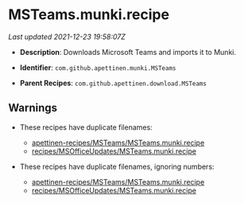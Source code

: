 # MSTeams.munki.recipe

_Last updated 2021-12-23 19:58:07Z_

- **Description**: Downloads Microsoft Teams and imports it to Munki.

- **Identifier**: `com.github.apettinen.munki.MSTeams`

- **Parent Recipes**: `com.github.apettinen.download.MSTeams`

## Warnings

- These recipes have duplicate filenames:
    - [apettinen-recipes/MSTeams/MSTeams.munki.recipe](/autopkg-dupe-tracker/apettinen-recipes/MSTeams/MSTeams.munki.recipe)
    - [recipes/MSOfficeUpdates/MSTeams.munki.recipe](/autopkg-dupe-tracker/recipes/MSOfficeUpdates/MSTeams.munki.recipe)

- These recipes have duplicate filenames, ignoring numbers:
    - [apettinen-recipes/MSTeams/MSTeams.munki.recipe](/autopkg-dupe-tracker/apettinen-recipes/MSTeams/MSTeams.munki.recipe)
    - [recipes/MSOfficeUpdates/MSTeams.munki.recipe](/autopkg-dupe-tracker/recipes/MSOfficeUpdates/MSTeams.munki.recipe)